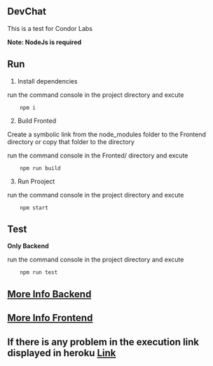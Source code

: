 ## DevChat

This is a test for Condor Labs

**Note: NodeJs is required**

## Run

1. Install dependencies

run the command console in the project directory and excute

```
    npm i
```

2. Build Fronted

Create a symbolic link from the node_modules folder to the Frontend directory or copy that folder to the directory

run the command console in the Fronted/ directory and excute

```
    npm run build
```

3. Run Prooject

run the command console in the project directory and excute

```
    npm start
```

## Test

**Only Backend**

run the command console in the project directory and excute

```
    npm run test
```

## <a href="https://github.com/DevelopGadget/Test-CondorLabs/tree/master/Backend/readme.md" target="_blank">More Info Backend</a>

## <a href="https://github.com/DevelopGadget/Test-CondorLabs/tree/master/Frontend/readme.md" target="_blank">More Info Frontend</a>

## If there is any problem in the execution link displayed in heroku <a href="https://chat-condorlabs.herokuapp.com" target="_blank">Link</a>